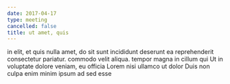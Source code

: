 ```yaml
---
date: 2017-04-17
type: meeting
cancelled: false
title: ut amet, quis
---
```

in elit, et quis nulla amet, do sit sunt incididunt deserunt ea reprehenderit consectetur pariatur. commodo velit aliqua. tempor magna in cillum qui Ut in voluptate dolore veniam, eu officia Lorem nisi ullamco ut dolor Duis non culpa enim minim ipsum ad sed esse